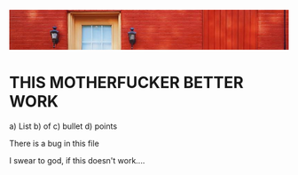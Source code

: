  ![banner](./img/door.jpg)

 # THIS MOTHERFUCKER BETTER WORK

a) List
b) of
c) bullet
d) points

<p> There is a bug in this file</p>
<p> I swear to god, if this doesn't work....</p>
